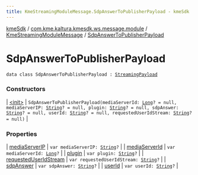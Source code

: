 ```yaml
---
title: KmeStreamingModuleMessage.SdpAnswerToPublisherPayload - kmeSdk
---
```


[kmeSdk](../../../index.html) / [com.kme.kaltura.kmesdk.ws.message.module](../../index.html) / [KmeStreamingModuleMessage](../index.html) / [SdpAnswerToPublisherPayload](./index.html)

# SdpAnswerToPublisherPayload

`data class SdpAnswerToPublisherPayload : `[`StreamingPayload`](../-streaming-payload/index.html)

### Constructors

| [&lt;init&gt;](-init-.html) | `SdpAnswerToPublisherPayload(mediaServerId: `[`Long`](https://kotlinlang.org/api/latest/jvm/stdlib/kotlin/-long/index.html)`? = null, mediaServerIP: `[`String`](https://kotlinlang.org/api/latest/jvm/stdlib/kotlin/-string/index.html)`? = null, plugin: `[`String`](https://kotlinlang.org/api/latest/jvm/stdlib/kotlin/-string/index.html)`? = null, sdpAnswer: `[`String`](https://kotlinlang.org/api/latest/jvm/stdlib/kotlin/-string/index.html)`? = null, userId: `[`String`](https://kotlinlang.org/api/latest/jvm/stdlib/kotlin/-string/index.html)`? = null, requestedUserIdStream: `[`String`](https://kotlinlang.org/api/latest/jvm/stdlib/kotlin/-string/index.html)`? = null)` |

### Properties

| [mediaServerIP](media-server-i-p.html) | `var mediaServerIP: `[`String`](https://kotlinlang.org/api/latest/jvm/stdlib/kotlin/-string/index.html)`?` |
| [mediaServerId](media-server-id.html) | `var mediaServerId: `[`Long`](https://kotlinlang.org/api/latest/jvm/stdlib/kotlin/-long/index.html)`?` |
| [plugin](plugin.html) | `var plugin: `[`String`](https://kotlinlang.org/api/latest/jvm/stdlib/kotlin/-string/index.html)`?` |
| [requestedUserIdStream](requested-user-id-stream.html) | `var requestedUserIdStream: `[`String`](https://kotlinlang.org/api/latest/jvm/stdlib/kotlin/-string/index.html)`?` |
| [sdpAnswer](sdp-answer.html) | `var sdpAnswer: `[`String`](https://kotlinlang.org/api/latest/jvm/stdlib/kotlin/-string/index.html)`?` |
| [userId](user-id.html) | `var userId: `[`String`](https://kotlinlang.org/api/latest/jvm/stdlib/kotlin/-string/index.html)`?` |

